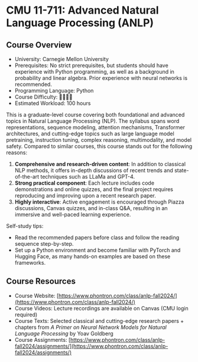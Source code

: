 # CMU 11-711: Advanced Natural Language Processing (ANLP)

## Course Overview

* University: Carnegie Mellon University  
* Prerequisites: No strict prerequisites, but students should have experience with Python programming, as well as a background in probability and linear algebra. Prior experience with neural networks is recommended.  
* Programming Language: Python  
* Course Difficulty: 🌟🌟🌟🌟  
* Estimated Workload: 100 hours  

This is a graduate-level course covering both foundational and advanced topics in Natural Language Processing (NLP). The syllabus spans word representations, sequence modeling, attention mechanisms, Transformer architectures, and cutting-edge topics such as large language model pretraining, instruction tuning, complex reasoning, multimodality, and model safety. Compared to similar courses, this course stands out for the following reasons:

1. **Comprehensive and research-driven content**: In addition to classical NLP methods, it offers in-depth discussions of recent trends and state-of-the-art techniques such as LLaMa and GPT-4.  
2. **Strong practical component**: Each lecture includes code demonstrations and online quizzes, and the final project requires reproducing and improving upon a recent research paper.  
3. **Highly interactive**: Active engagement is encouraged through Piazza discussions, Canvas quizzes, and in-class Q&A, resulting in an immersive and well-paced learning experience.

Self-study tips:

* Read the recommended papers before class and follow the reading sequence step-by-step.  
* Set up a Python environment and become familiar with PyTorch and Hugging Face, as many hands-on examples are based on these frameworks.

## Course Resources

* Course Website: [https://www.phontron.com/class/anlp-fall2024/](https://www.phontron.com/class/anlp-fall2024/)  
* Course Videos: Lecture recordings are available on Canvas (CMU login required)  
* Course Texts: Selected classical and cutting-edge research papers + chapters from *A Primer on Neural Network Models for Natural Language Processing* by Yoav Goldberg  
* Course Assignments: [https://www.phontron.com/class/anlp-fall2024/assignments/](https://www.phontron.com/class/anlp-fall2024/assignments/)
